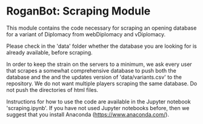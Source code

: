 
# RoganBot: Scraping Module

This module contains the code necessary for scraping an opening database for a variant of Diplomacy from webDiplomacy and vDiplomacy.

Please check in the 'data' folder whether the database you are looking for is already available, before scraping.

In order to keep the strain on the servers to a minimum, we ask every user that scrapes a somewhat comprehensive database to push both the database and the and the updates version of 'data/variants.csv' to the repository. We do not want multiple players scraping the same
database. Do not push the directories of html files.

Instructions for how to use the code are available in the Jupyter notebook 'scraping.ipynb'.
If you have not used Jupyter notebooks before, then we suggest that you install Anaconda (https://www.anaconda.com/).